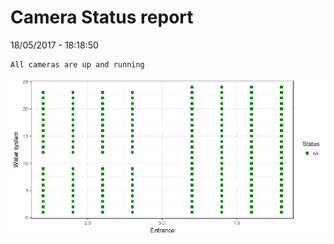 Camera Status report
================
18/05/2017 - 18:18:50

    All cameras are up and running

![](camreport_files/figure-markdown_github/unnamed-chunk-2-1.png)
